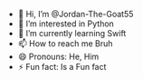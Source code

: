 - 👋 Hi, I’m @Jordan-The-Goat55
- 👀 I’m interested in Python
- 🌱 I’m currently learning Swift
- 📫 How to reach me Bruh
- 😄 Pronouns: He, Him 
- ⚡ Fun fact: Is a Fun fact

<!---
Jordan-The-Goat55/Jordan-The-Goat55 is a ✨ special ✨ repository because its `README.md` (this file) appears on your GitHub profile.
You can click the Preview link to take a look at your changes.
--->
